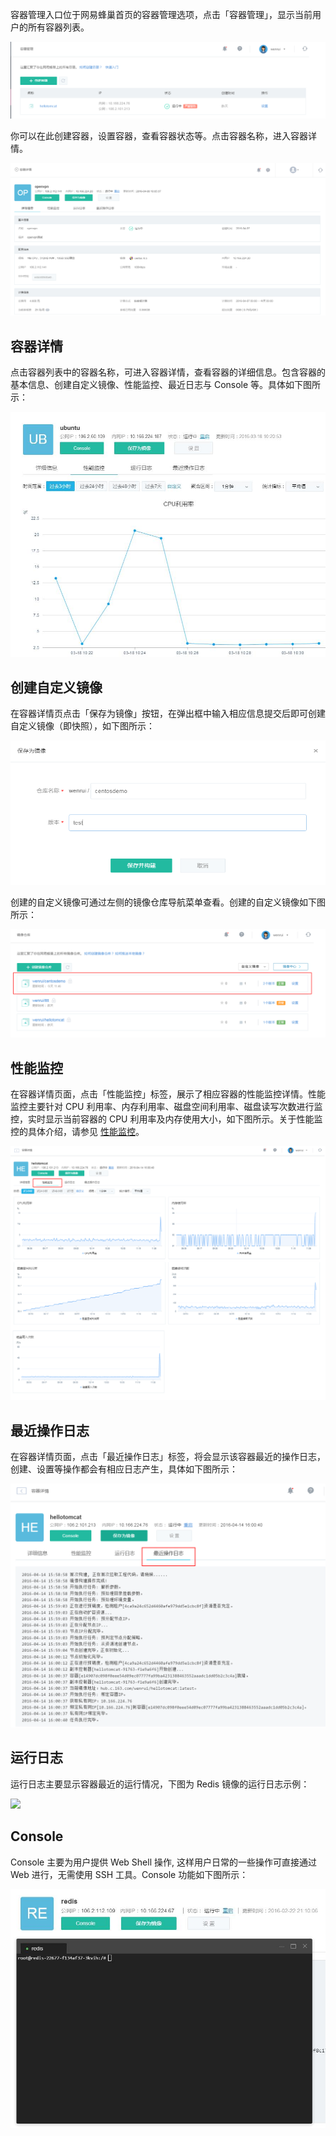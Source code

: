 容器管理入口位于网易蜂巢首页的容器管理选项，点击「容器管理」，显示当前用户的所有容器列表。

![](../image/容器管理_容器列表1.png)

你可以在此创建容器，设置容器，查看容器状态等。点击容器名称，进入容器详情。

![](../image/容器管理_容器详情.png)

## 容器详情

点击容器列表中的容器名称，可进入容器详情，查看容器的详细信息。包含容器的基本信息、创建自定义镜像、性能监控、最近日志与 Console 等。具体如下图所示：

![](../image/C5.png)

## 创建自定义镜像

在容器详情页点击「保存为镜像」按钮，在弹出框中输入相应信息提交后即可创建自定义镜像（即快照），如下图所示：

![](../image/容器管理_保存为镜像.png)

创建的自定义镜像可通过左侧的镜像仓库导航菜单查看。创建的自定义镜像如下图所示：

![](../image/容器管理_自定义镜像1.png)

## 性能监控

在容器详情页面，点击「性能监控」标签，展示了相应容器的性能监控详情。性能监控主要针对 CPU 利用率、内存利用率、磁盘空间利用率、磁盘读写次数进行监控，实时显示当前容器的 CPU 利用率及内存使用大小，如下图所示。关于性能监控的具体介绍，请参见 [性能监控](https://github.com/cloudcomb-help/md/blob/master/%E8%BF%90%E7%BB%B4%E5%B7%A5%E5%85%B7/%E6%80%A7%E8%83%BD%E7%9B%91%E6%8E%A7/%E4%BD%BF%E7%94%A8%E6%8C%87%E5%8D%97.md)。

![](../image/容器管理_性能监控.png)

## 最近操作日志

在容器详情页面，点击「最近操作日志」标签，将会显示该容器最近的操作日志，创建、设置等操作都会有相应日志产生，具体如下图所示：

![](../image/容器管理_最近日志.png)

## 运行日志

运行日志主要显示容器最近的运行情况，下图为 Redis 镜像的运行日志示例：

![](../iamge/C11.png)

## Console

Console 主要为用户提供 Web Shell 操作, 这样用户日常的一些操作可直接通过 Web 进行，无需使用 SSH 工具。Console 功能如下图所示：

![](../image/C10.png)












































